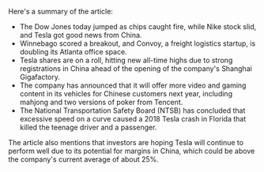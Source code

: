 Here's a summary of the article:

* The Dow Jones today jumped as chips caught fire, while Nike stock slid, and Tesla got good news from China.
* Winnebago scored a breakout, and Convoy, a freight logistics startup, is doubling its Atlanta office space.
* Tesla shares are on a roll, hitting new all-time highs due to strong registrations in China ahead of the opening of the company's Shanghai Gigafactory.
* The company has announced that it will offer more video and gaming content in its vehicles for Chinese customers next year, including mahjong and two versions of poker from Tencent.
* The National Transportation Safety Board (NTSB) has concluded that excessive speed on a curve caused a 2018 Tesla crash in Florida that killed the teenage driver and a passenger.

The article also mentions that investors are hoping Tesla will continue to perform well due to its potential for margins in China, which could be above the company's current average of about 25%.